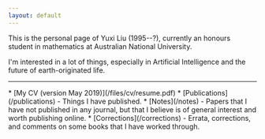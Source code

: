 ```yaml
---
layout: default
---
```


This is the personal page of Yuxi Liu (1995--?), currently an honours student in mathematics at Australian National University.

I'm interested in a lot of things, especially in Artificial Intelligence and the future of earth-originated life.

---
<p></p>
* [My CV (version May 2019)](/files/cv/resume.pdf)
* [Publications](/publications) - Things I have published.
* [Notes](/notes) - Papers that I have not published in any journal, but that I believe is of general interest and worth publishing online.
* [Corrections](/corrections) - Errata, corrections, and comments on some books that I have worked through.
